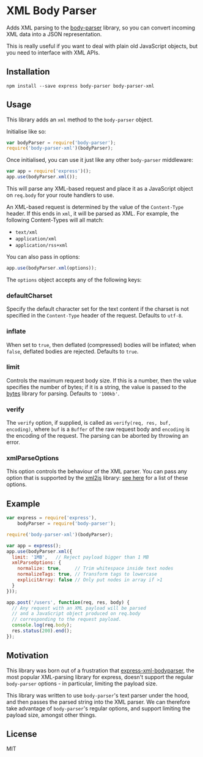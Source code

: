 # XML Body Parser

Adds XML parsing to the [body-parser](https://github.com/expressjs/body-parser) library, so you can convert incoming XML data into a JSON representation.

This is really useful if you want to deal with plain old JavaScript objects, but you need to interface with XML APIs.

## Installation

```
npm install --save express body-parser body-parser-xml
```

## Usage

This library adds an `xml` method to the `body-parser` object.

Initialise like so:

``` js
var bodyParser = require('body-parser');
require('body-parser-xml')(bodyParser);
```

Once initialised, you can use it just like any other `body-parser` middleware:

``` js
var app = require('express')();
app.use(bodyParser.xml());
```

This will parse any XML-based request and place it as a JavaScript object on `req.body` for your route handlers to use.

An XML-based request is determined by the value of the `Content-Type` header. If this ends in `xml`, it will be parsed as XML. For example, the following Content-Types will all match:

- `text/xml`
- `application/xml`
- `application/rss+xml`

You can also pass in options:

``` js
app.use(bodyParser.xml(options));
```

The `options` object accepts any of the following keys:

### defaultCharset

Specify the default character set for the text content if the charset is not specified in the `Content-Type` header of the request. Defaults to `utf-8`.

### inflate

When set to `true`, then deflated (compressed) bodies will be inflated; when `false`, deflated bodies are rejected. Defaults to `true`.

### limit

Controls the maximum request body size. If this is a number, then the value specifies the number of bytes; if it is a string, the value is passed to the [bytes](https://www.npmjs.com/package/bytes) library for parsing. Defaults to `'100kb'`.

### verify

The `verify` option, if supplied, is called as `verify(req, res, buf, encoding)`, where `buf` is a `Buffer` of the raw request body and `encoding` is the encoding of the request. The parsing can be aborted by throwing an error.

### xmlParseOptions

This option controls the behaviour of the XML parser. You can pass any option that is supported by the [xml2js](https://github.com/Leonidas-from-XIV/node-xml2js) library: [see here](https://github.com/Leonidas-from-XIV/node-xml2js#options) for a list of these options.

## Example

``` js
var express = require('express'),
    bodyParser = require('body-parser');

require('body-parser-xml')(bodyParser);

var app = express();
app.use(bodyParser.xml({
  limit: '1MB',   // Reject payload bigger than 1 MB
  xmlParseOptions: {
    normalize: true,     // Trim whitespace inside text nodes
    normalizeTags: true, // Transform tags to lowercase
    explicitArray: false // Only put nodes in array if >1
  }
}));

app.post('/users', function(req, res, body) {
  // Any request with an XML payload will be parsed
  // and a JavaScript object produced on req.body
  // corresponding to the request payload.
  console.log(req.body);
  res.status(200).end();
});

```

## Motivation

This library was born out of a frustration that [express-xml-bodyparser](https://github.com/macedigital/express-xml-bodyparser), the most popular XML-parsing library for express, doesn't support the regular `body-parser` options - in particular, limiting the payload size.

This library was written to use `body-parser`'s text parser under the hood, and then passes the parsed string into the XML parser. We can therefore take advantage of `body-parser`'s regular options, and support limiting the payload size, amongst other things.

## License

MIT

